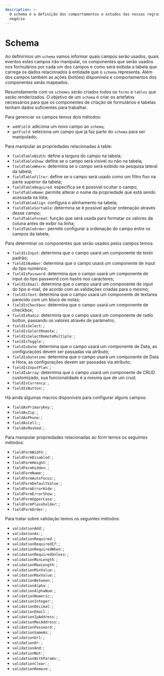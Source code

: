 ```yaml
---
description: >-
  O schema é a definição dos comportamentos e estados das nossas regras de
  negócio
---
```


# Schema

Ao definirmos um `schema` vamos informar quais campos serão usados, quais eventos estes campos irão manipular, os componentes que serão usados nos formulários por cada um dos campos e como será exibida a tabela que carrega os dados relacionados à entidade que o `schema` representa. Além dos campos também as ações \(botões\) disponíveis e comportamentos dos componentes serão mapeados.

Resumidamente com os `schemes` serão criados todos os `forms` e `tables` que serão renderizados. O objetivo de um `schema` é criar os artefatos necessários para que os componentes de criação de formulários e tabelas tenham dados suficientes para trabalhar.

Para gerenciar os campos temos dois métodos:

* `addField`: adiciona um novo campo ao `schema`;
* `getField`: seleciona um campo que já faz parte do `schema` para ser manipulado;

Para manipular as propriedades relacionadas à table:

* `fieldTableWidth`: define a largura do campo na tabela;
* `fieldTableShow`: define se o campo será visível ou não na tabela;
* `fieldTableWhere`: determina se o campo será exibido na pesquisa lateral da tabela;
* `fieldTableFilter`: define se o campo será usado como um filtro fixo na parte superior da tabela;
* `fieldTableRequired`: especifica se é possível ocultar o campo;
* `fieldTableName`: permite alterar o nome da propriedade que está sendo acessada na lista;
* `fieldTableAlign`: configura o alinhamento na tabela;
* `fieldTableSortable`: determina se é possível aplicar ordenação através desse campo;
* `fieldTableFormat`: função que será usada para formatar os valores da coluna antes de exibir na linha;
* `fieldTableOrder`: permite configurar a ordenação do campo entre os campos da tabela;

Para determinar os componentes que serão usados pelos campos temos:

* `fieldIsInput`: determina que o campo usará um componente de texto padrão;
* `fieldIsNumber`: determina que o campo usará um componente de input do tipo numérico;
* `fieldIsPassword`: determina que o campo usará um componente de input do tipo password com hashs nos caracteres;
* `fieldIsEmail`: determina que o campo usará um componente de input do tipo e-mail, de acordo com as validações criadas para o mesmo;
* `fieldIsText`: determina que o campo usará um componente de textarea parecido com um bloco de notas;
* `fieldIsCheckbox`: determina que o campo usará um componente de checkbox;
* `fieldIsRadio`: determina que o campo usará um componente de radio button, passando os valores através de parâmetro;
* `fieldIsSelect`: ;
* `fieldIsSelectRemote`: ;
* `fieldIsSelectRemoteMultiple`: ;
* `fieldIsToggle`: ;
* `fieldIsDate`: determina que o campo usará um componente de Data, as configurações devem ser passadas via atributo;
* `fieldIsDatetime`: determina que o campo usará um componente de Data e Hora, as configurações devem ser passadas via atributo;
* `fieldIsInputPlan`: ;
* `fieldIsArray`: determina que o campo usará um componente de CRUD customizado, sua funcionalidade é a mesma que de um crud;
* `fieldIsCurrency`: ;
* `fieldIsButton`: ;

Há ainda algumas macros disponíveis para configurar alguns campos:

* `fieldAsPrimaryKey`: ;
* `fieldAsZip`: ;
* `fieldAsPhone`: ;
* `fieldAsCell`: ;
* `fieldAsMasked`: ;

Para manipular propriedades relacionadas ao form temos os seguintes métodos:

* `fieldFormWidth`: ;
* `fieldFormDisabled`: ;
* `fieldFormHeight`: ;
* `fieldFormHidden`: ;
* `fieldFormName`: ;
* `fieldFormAutofocus`: ;
* `fieldFormDefaultValue`: ;
* `fieldFormErrorHide`: ;
* `fieldFormErrorShow`: ;
* `fieldFormUpperCase`: ;
* `fieldFormPlaceholder`: ;
* `fieldFormOrder`: ;

Para tratar sobre validação temos os seguintes métodos:

* `validationAdd`: ;
* `validationAs`: ;
* `validationRequired`: ;
* `validationRequiredIf`: ;
* `validationRequiredWhen`: ;
* `validationRequiredUnless`: ;
* `validationMinLength`: ;
* `validationMaxLength`: ;
* `validationMinValue`: ;
* `validationMaxValue`: ;
* `validationBetween`: ;
* `validationAlpha`: ;
* `validationAlphaNum`: ;
* `validationNumeric`: ;
* `validationInteger`: ;
* `validationDecimal`: ;
* `validationEmail`: ;
* `validationIpAddress`: ;
* `validationMacAddress`: ;
* `validationPassword`: ;
* `validationSameAs`: ;
* `validationUrl`: ;
* `validationOr`: ;
* `validationAnd`: ;
* `validationNot`: ;
* `validationWithParams`: ;
* `validationClear`: ;
* `validationRemove`: ;



